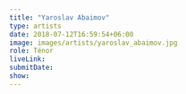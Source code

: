 ```yaml
---
title: "Yaroslav Abaimov"
type: artists
date: 2018-07-12T16:59:54+06:00
image: images/artists/yaroslav_abaimov.jpg
role: Ténor
liveLink: 
submitDate: 
show:
---
```



